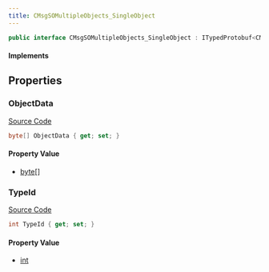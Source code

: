 ```yaml
---
title: CMsgSOMultipleObjects_SingleObject
---
```


```csharp
public interface CMsgSOMultipleObjects_SingleObject : ITypedProtobuf<CMsgSOMultipleObjects_SingleObject>, INativeHandle
```

#### Implements

## Properties

### ObjectData

[Source Code](https://github.com/swiftly-solution/swiftlys2/blob/beta/managed/src/SwiftlyS2.Generated/Protobufs/Interfaces/CMsgSOMultipleObjects_SingleObject.cs#L16)

```csharp
byte[] ObjectData { get; set; }
```

#### Property Value

- [byte](https://learn.microsoft.com/dotnet/api/system.byte)[]

### TypeId

[Source Code](https://github.com/swiftly-solution/swiftlys2/blob/beta/managed/src/SwiftlyS2.Generated/Protobufs/Interfaces/CMsgSOMultipleObjects_SingleObject.cs#L13)

```csharp
int TypeId { get; set; }
```

#### Property Value

- [int](https://learn.microsoft.com/dotnet/api/system.int32)

